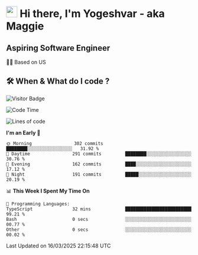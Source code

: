 <h1><img src="https://emojis.slackmojis.com/emojis/images/1531849430/4246/blob-sunglasses.gif?1531849430" width="30"/> Hi there, I'm Yogeshvar - aka Maggie</h1>

## Aspiring Software Engineer
🏂🏻  Based on US 

## 🛠 When & What do I code ?  

![Visitor Badge](https://visitor-badge.feriirawann.repl.co?username=yogeshvar&repo=yogeshvar&label=Visitors&style=plastic&color=%23457BFF&contentType=svg)

<!--START_SECTION:waka-->
![Code Time](http://img.shields.io/badge/Code%20Time-2%2C920%20hrs%2023%20mins-blue)

![Lines of code](https://img.shields.io/badge/From%20Hello%20World%20I%27ve%20Written-3.9%20million%20lines%20of%20code-blue)

**I'm an Early 🐤** 

```text
🌞 Morning                302 commits         ████████░░░░░░░░░░░░░░░░░   31.92 % 
🌆 Daytime                291 commits         ████████░░░░░░░░░░░░░░░░░   30.76 % 
🌃 Evening                162 commits         ████░░░░░░░░░░░░░░░░░░░░░   17.12 % 
🌙 Night                  191 commits         █████░░░░░░░░░░░░░░░░░░░░   20.19 % 
```


📊 **This Week I Spent My Time On** 

```text
💬 Programming Languages: 
TypeScript               32 mins             █████████████████████████   99.21 % 
Bash                     0 secs              ░░░░░░░░░░░░░░░░░░░░░░░░░   00.77 % 
Other                    0 secs              ░░░░░░░░░░░░░░░░░░░░░░░░░   00.02 % 
```


 Last Updated on 16/03/2025 22:15:48 UTC
<!--END_SECTION:waka-->
